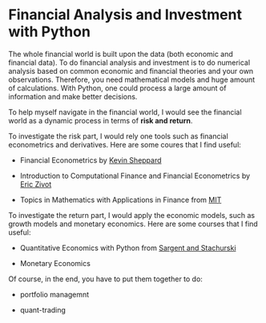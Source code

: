 # Financial Analysis and Investment with Python

The whole financial world is built upon the data (both economic and financial data). To do financial analysis and investment is to do numerical analysis based on common economic and financial theories and your own observations. Therefore, you need mathematical models and huge amount of calculations. With Python, one could process a large amount of information and make better decisions. 

To help myself navigate in the financial world, I would see the financial world as a dynamic process in terms of __risk and return__.

To investigate the risk part, I would rely one tools such as financial econometrics and derivatives. Here are some coures that I find useful:

* Financial Econometrics by [Kevin Sheppard](https://www.kevinsheppard.com/teaching/mfe/notes/)

* Introduction to Computational Finance and Financial Econometrics by [Eric Zivot](https://faculty.washington.edu/ezivot/econ424/424notes.htm)

* Topics in Mathematics with Applications in Finance from [MIT](https://ocw.mit.edu/courses/mathematics/18-s096-topics-in-mathematics-with-applications-in-finance-fall-2013/index.htm)

To investigate the return part, I would apply the economic models, such as growth models and monetary economics. Here are some courses that I find useful:

* Quantitative Economics with Python  from [Sargent and Stachurski](https://python.quantecon.org/)

* Monetary Economics

Of course, in the end, you have to put them together to do:

* portfolio managemnt

* quant-trading